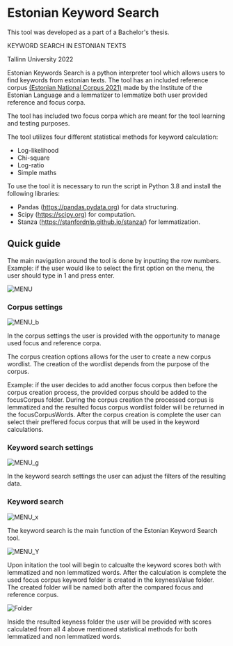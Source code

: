 # Estonian Keyword Search

This tool was developed as a part of a Bachelor's thesis.

KEYWORD SEARCH IN ESTONIAN TEXTS

Tallinn University 2022

Estonian Keywords Search is a python interpreter tool which allows users to find keywords from estonian texts. The tool has an included reference corpus [(Estonian National Corpus 2021)](https://doi.org/10.15155/3-00-0000-0000-0000-08D1FL) made by the Institute of the Estonian Language and a lemmatizer  to lemmatize both user provided reference and focus corpa.

The tool has included two focus corpa which are meant for the tool learning and testing purposes.

The tool utilizes four different statistical methods for keyword calculation:
* Log-likelihood
* Chi-square
* Log-ratio
* Simple maths


To use the tool it is necessary to  run the script in Python 3.8 and install the following libraries:
  * Pandas (https://pandas.pydata.org) for data structuring.
  * Scipy (https://scipy.org) for computation.
  * Stanza (https://stanfordnlp.github.io/stanza/) for lemmatization.

## Quick guide

The main navigation around the tool is done by inputting the row numbers. 
Example: if the user would like to select the first option on the menu, the user should type in 1 and press enter.

![MENU](https://user-images.githubusercontent.com/55134673/166155542-7dea63a6-a73a-42fe-88ca-5400d86bfa64.jpg)

### Corpus settings

![MENU_b](https://user-images.githubusercontent.com/55134673/166156066-4e68b084-d008-4574-96aa-79a48fdd2abb.jpg)

In the corpus settings the user is provided with the opportunity to manage used focus and reference corpa. 

The corpus creation options allows for the user to create a new corpus wordlist. The creation of the wordlist depends from the purpose of the corpus.

Example: if the user decides to add another focus corpus then  before the corpus creation process, the provided corpus should be added to the focusCorpus folder. During the corpus creation the processed corpus is lemmatized and the resulted focus corpus wordlist folder will be returned in the focusCorpusWords. After the corpus creation is complete the user can select their preffered focus corpus that will be used in the keyword calculations.


### Keyword search settings

![MENU_g](https://user-images.githubusercontent.com/55134673/166156057-e9f11b3d-a218-406f-aa59-3f99d114c6f0.jpg)

In the keyword search settings the user can adjust the filters of the resulting data.

### Keyword search

![MENU_x](https://user-images.githubusercontent.com/55134673/166156590-70061b7a-c97e-4544-aa6e-08da0e8736ed.jpg)

The keyword search is the main function of the Estonian Keyword Search tool. 

![MENU_Y](https://user-images.githubusercontent.com/55134673/166156605-bcb25ae7-a6c2-4719-8f75-a3066317056f.jpg)

Upon initation the tool will begin to calcualte the keyword scores both with lemmatized and non lemmatized words. After the calculation is complete the used focus corpus keyword folder is created in the keynessValue folder. The created folder will be named both after the compared focus and reference corpus. 

![Folder](https://user-images.githubusercontent.com/55134673/166156645-bf485d1f-ed7c-4869-83dc-c0a3f1625c8d.PNG)

Inside the resulted keyness folder the user will be provided with scores calculated from all 4 above mentioned statistical methods for both lemmatized and non lemmatized words. 
